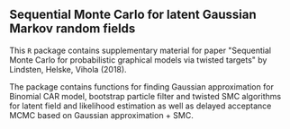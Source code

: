 ## Sequential Monte Carlo for latent Gaussian Markov random fields

This `R` package contains supplementary material for paper "Sequential Monte Carlo for probabilistic graphical models via twisted targets" by Lindsten, Helske, Vihola (2018).

The package contains functions for finding Gaussian approximation for Binomial CAR model, bootstrap particle filter and twisted SMC algorithms for latent field and likelihood estimation as well as delayed acceptance MCMC based on Gaussian approximation + SMC.

